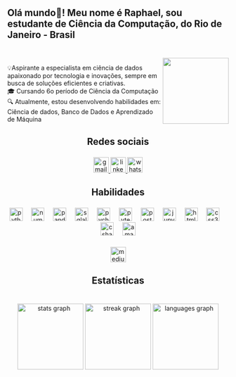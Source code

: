 <h2 align="left">Olá mundo👋! Meu nome é Raphael, sou estudante de Ciência da Computação, do Rio de Janeiro - Brasil</h2>

###

<br clear="both">
<img align="right" height="150" src="https://64.media.tumblr.com/bd102b9b3085741102a2b2e9e6a073f0/tumblr_p3u7dgjDfb1ujn35ko1_500.gif"  />
<p align="left">💡Aspirante a especialista em ciência de dados apaixonado por tecnologia e inovações, sempre em busca de soluções eficientes e criativas.<br>🎓 Cursando 6o período de Ciência da Computação<br>🔍 Atualmente, estou desenvolvendo habilidades em: Ciência de dados, Banco de Dados e Aprendizado de Máquina</p>

###

<h2 align="center">Redes sociais</h2>

###

<div align="center">
  <a href="mailto:dyrlos99@gmail.com" target="_blank" rel="noopener noreferrer">
    <img src="https://img.shields.io/static/v1?message=Gmail&logo=gmail&label=&color=D14836&logoColor=white&labelColor=&style=for-the-badge" height="35" alt="gmail logo"  />
  </a>
  <a href="https:/linkedin.com/in/raphaelccloureiro" target="_blank" rel="noopener noreferrer">
    <img src="https://img.shields.io/static/v1?message=LinkedIn&logo=linkedin&label=&color=0077B5&logoColor=white&labelColor=&style=for-the-badge" height="35" alt="linkedin logo"  />
  </a>
  <a href="https://wa.me/5521976644343" target="_blank" rel="noopener noreferrer">
    <img src="https://img.shields.io/static/v1?message=Whatsapp&logo=whatsapp&label=&color=25D366&logoColor=white&labelColor=&style=for-the-badge" height="35" alt="whatsapp logo"  />
  </a>
</div>


<h2 align="center">Habilidades</h2>

###

<div align="center">
  <img src="https://cdn.jsdelivr.net/gh/devicons/devicon/icons/python/python-original.svg" height="30" alt="python logo"  />
  <img width="12" />
  <img src="https://cdn.jsdelivr.net/gh/devicons/devicon/icons/numpy/numpy-original.svg" height="30" alt="numpy logo"  />
  <img width="12" />
  <img src="https://cdn.jsdelivr.net/gh/devicons/devicon/icons/pandas/pandas-original.svg" height="30" alt="pandas logo"  />
  <img width="12" />
  <img src="https://cdn.jsdelivr.net/gh/devicons/devicon/icons/sqlalchemy/sqlalchemy-original.svg" height="30" alt="sqlalchemy logo"  />
  <img width="12" />
  <img src="https://cdn.jsdelivr.net/gh/devicons/devicon/icons/pycharm/pycharm-original.svg" height="30" alt="pycharm logo"  />
  <img width="12" />
  <img src="https://cdn.jsdelivr.net/gh/devicons/devicon/icons/pytest/pytest-original.svg" height="30" alt="pytest logo"  />
  <img width="12" />
  <img src="https://cdn.jsdelivr.net/gh/devicons/devicon/icons/postgresql/postgresql-original.svg" height="30" alt="postgresql logo"  />
  <img width="12" />
  <img src="https://cdn.jsdelivr.net/gh/devicons/devicon/icons/jupyter/jupyter-original.svg" height="30" alt="jupyter logo"  />
  <img width="12" />
  <img src="https://cdn.jsdelivr.net/gh/devicons/devicon/icons/html5/html5-original.svg" height="30" alt="html5 logo"  />
  <img width="12" />
  <img src="https://cdn.jsdelivr.net/gh/devicons/devicon/icons/css3/css3-original.svg" height="30" alt="css3 logo"  />
  <img width="12" />
  <img src="https://cdn.jsdelivr.net/gh/devicons/devicon/icons/csharp/csharp-original.svg" height="30" alt="csharp logo"  />
  <img width="12" />
  <img src="https://cdn.jsdelivr.net/gh/devicons/devicon/icons/amazonwebservices/amazonwebservices-line-wordmark.svg" height="30" alt="amazonwebservices logo"  />
</div>

###

<div align="center">
  <a href="https://www.canva.com/design/DAGQpp9oqGs/x6ujwZD2jYGRkn3FthcbQQ/view?utm_content=DAGQpp9oqGs&utm_campaign=designshare&utm_medium=link&utm_source=editor" target="_blank" rel="noopener noreferrer">
    <img src="https://img.shields.io/static/v1?message=baixar%20pdf&logo=medium&label=Meu%20Curr%C3%ADculo&color=red&logoColor=black&labelColor=black&style=for-the-badge" height="35" alt="medium logo"  />
  </a>
</div>


<h2 align="center">Estatísticas</h2>

###

<br clear="both">

<div align="center">
  <img src="https://github-readme-stats.vercel.app/api?username=dyrlos&hide_title=false&hide_rank=false&show_icons=true&include_all_commits=true&count_private=true&disable_animations=true&theme=dracula&locale=en&hide_border=false" height="150" alt="stats graph"  />
  <img src="https://streak-stats.demolab.com?user=dyrlos&locale=en&mode=daily&theme=dracula&hide_border=false&border_radius=5" height="150" alt="streak graph"  />
  <img src="https://github-readme-stats.vercel.app/api/top-langs?username=dyrlos&locale=en&hide_title=false&layout=compact&card_width=320&langs_count=5&theme=dracula&hide_border=false" height="150" alt="languages graph"  />
</div>

